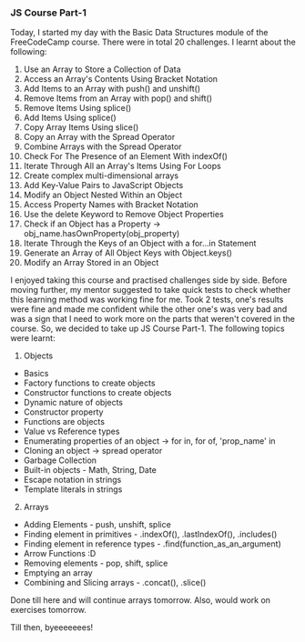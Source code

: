 ### JS Course Part-1

Today, I started my day with the Basic Data Structures module of the FreeCodeCamp course. There were in total 20 challenges.
I learnt about the following:
1. Use an Array to Store a Collection of Data
2. Access an Array's Contents Using Bracket Notation
3. Add Items to an Array with push() and unshift()
4. Remove Items from an Array with pop() and shift()
5. Remove Items Using splice() 
6. Add Items Using splice()
7. Copy Array Items Using slice()
8. Copy an Array with the Spread Operator
9. Combine Arrays with the Spread Operator
10. Check For The Presence of an Element With indexOf()
11. Iterate Through All an Array's Items Using For Loops
12. Create complex multi-dimensional arrays
13. Add Key-Value Pairs to JavaScript Objects
14. Modify an Object Nested Within an Object
15. Access Property Names with Bracket Notation
16. Use the delete Keyword to Remove Object Properties
17. Check if an Object has a Property -> obj_name.hasOwnProperty(obj_property)
18. Iterate Through the Keys of an Object with a for...in Statement
19. Generate an Array of All Object Keys with Object.keys()
20. Modify an Array Stored in an Object

I enjoyed taking this course and practised challenges side by side. Before moving further, my mentor suggested to take quick tests to check whether this learning method was working fine for me. Took 2 tests, one's results were fine and made me confident while the other one's was very bad and was a sign that I need to work more on the parts that weren't covered in the course. So, we decided to take up JS Course Part-1. The following topics were learnt:

1. Objects
- Basics
- Factory functions to create objects
- Constructor functions to create objects
- Dynamic nature of objects
- Constructor property
- Functions are objects
- Value vs Reference types
- Enumerating properties of an object -> for in, for of, 'prop_name' in 
- Cloning an object -> spread operator
- Garbage Collection
- Built-in objects - Math, String, Date
- Escape notation in strings
- Template literals in strings

2. Arrays
- Adding Elements - push, unshift, splice
- Finding element in primitives - .indexOf(), .lastIndexOf(), .includes()
- Finding element in reference types - .find(function_as_an_argument)
- Arrow Functions :D
- Removing elements - pop, shift, splice
- Emptying an array
- Combining and Slicing arrays - .concat(), .slice()

Done till here and will continue arrays tomorrow. Also, would work on exercises tomorrow.

Till then, byeeeeeees!

